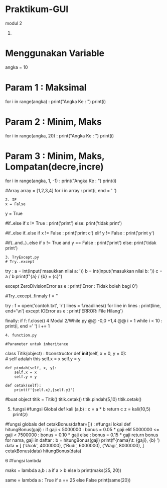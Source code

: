 # Praktikum-GUI
modul 2

1. 
# Menggunakan Variable
angka = 10

# Param 1 : Maksimal
for i in range(angka) :
    print("Angka Ke : ")
    print(i)

# Param 2 : Minim, Maks
for i in range(angka, 20) :
    print("Angka Ke : ")
    print(i)

# Param 3 : Minim, Maks, Lompatan(decre,incre)
for i in range(angka, 1, -1) :
    print("Angka Ke : ")
    print(i)

#Array
array = [1,2,3,4]
for i in array :
    print(i, end = ' ') 
    
    2. IF
    x = False
y = True

#if..else
if x != True :
    print('print')
else:
    print('tidak print')

#if..else if..else
if x != False :
    print('print c')
elif y != False :
    print('print y')

#if(..and..)..else
if x != True and y == False :
    print('print')
else:
    print('tidak print') 
    
    
    3. TryExcept.py
    # Try..except
try :
    a = int(input('masukkan nilai a: '))
    b = int(input('masukkan nilai b: '))
    c = a / b
    print(f"{a} / {b} = {c}")

except ZeroDivisionError as e :
    print('Error : Tidak boleh bagi 0')

#Try..except..finnaly
f = ''

try :
    f = open('contoh.txt', 'r')
    lines = f.readlines()
    for line in lines :
        print(line, end='\n')
except IOError as e :
    print('ERROR: File Hilang')

finally:
   if f:
     f.close()
 4  Modul 2/While.py 
@@ -0,0 +1,4 @@
i = 1
while i < 10 :
    print(i, end =' ')
    i += 1
    
    
    4. function.py
    
    #Parameter untuk inheritance
class Titik(object) :
    #constructor
    def __init__(self, x = 0, y = 0):\
        # self adalah this
        self.x = x
        self.y = y

    def pindah(self, x, y):
        self.x = x
        self.y = y

    def cetak(self):
        print(f'{self.x},{self.y}')

#buat object
titik = Titik()
titik.cetak()
titik.pindah(5,10)
titik.cetak()

5. fungsi
#fungsi Global
def kali (a,b) :
    c = a * b
    return c
    z = kali(10,5)
    print(z)

#fungsi globals
def cetakBonus(daftar=[]) :
    #fungsi lokal
    def hitungBonus(gaji) :
        if gaji < 5000000 :
            bonus = 0.05 * gaji
        elif 5000000 <= gaji < 7500000 :
            bonus = 0.10 * gaji
        else :
            bonus = 0.15 * gaji
        return bonus
    for nama, gaji in daftar :
        b = hitungBonus(gaji)
        print(f'{nama}\t: {gaji}, {b} ')
data = [
    ('Ucok', 4000000),
    ('Budi', 6000000),
    ('Wagi', 8000000),
]
cetakBonus(data)
hitungBonus(data)

6
#fungsi lambda

maks = lambda  a,b : a if a > b else b
print(maks(25, 20))

same = lambda a : True if a == 25 else False
print(same(20))


    
